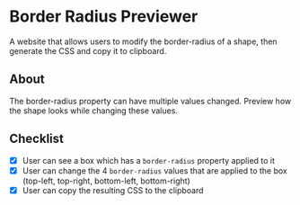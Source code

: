 # Border Radius Previewer
A website that allows users to modify the border-radius of a shape, then generate the CSS and copy it to clipboard.

## About
The border-radius property can have multiple values changed. Preview how the shape looks while changing these values.

## Checklist
-   [x] User can see a box which has a `border-radius` property applied to it
-   [x] User can change the 4 `border-radius` values that are applied to the box (top-left, top-right, bottom-left, bottom-right)
-   [x] User can copy the resulting CSS to the clipboard
